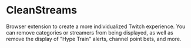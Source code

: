 # CleanStreams
Browser extension to create a more individualized Twitch experience. You can remove categories or streamers from being displayed, as well as remove the display of "Hype Train" alerts, channel point bets, and more.
